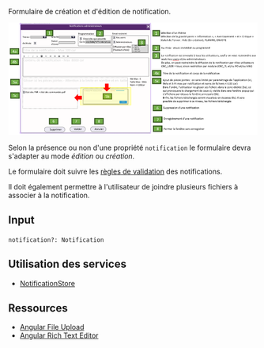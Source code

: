 Formulaire de création et d'édition de notification.

![](/medias/notification_form.png)

Selon la présence ou non d'une propriété `notification` le formulaire devra s'adapter au mode *édition* ou *création*.

Le formulaire doit suivre les [règles de validation](/Interfaces/Notification/#contraintes_1) des notifications.

Il doit également permettre à l'utilisateur de joindre plusieurs fichiers à associer à la notification.

## Input

`notification?: Notification`

## Utilisation des services

- [NotificationStore](/Store/NotificationsStore)


## Ressources

- [Angular File Upload](https://blog.angular-university.io/angular-file-upload/)
- [Angular Rich Text Editor](https://github.com/kolkov/angular-editor)
